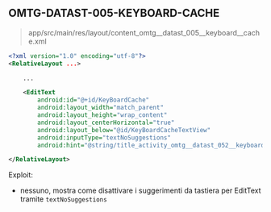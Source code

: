 ## OMTG-DATAST-005-KEYBOARD-CACHE

> app/src/main/res/layout/content_omtg__datast_005__keyboard__cache.xml

```xml
<?xml version="1.0" encoding="utf-8"?>
<RelativeLayout ...>

    ...

    <EditText
        android:id="@+id/KeyBoardCache"
        android:layout_width="match_parent"
        android:layout_height="wrap_content"
        android:layout_centerHorizontal="true"
        android:layout_below="@id/KeyBoardCacheTextView"
        android:inputType="textNoSuggestions"
        android:hint="@string/title_activity_omtg__datast_052__keyboard_cache"/>

</RelativeLayout>
```

Exploit:

- nessuno, mostra come disattivare i suggerimenti da tastiera per EditText tramite `textNoSuggestions`
